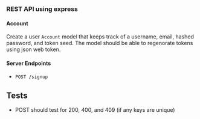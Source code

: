 ### REST API using express
#### Account
Create a user `Account` model that keeps track of a username, email, hashed password, and token seed. The model should be able to regenorate tokens using json web token.

#### Server Endpoints
* `POST /signup `

## Tests
* POST should test for 200, 400, and 409 (if any keys are unique)
